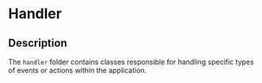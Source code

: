 # Handler

## Description
The `handler` folder contains classes responsible for handling specific types of events
or actions within the application.